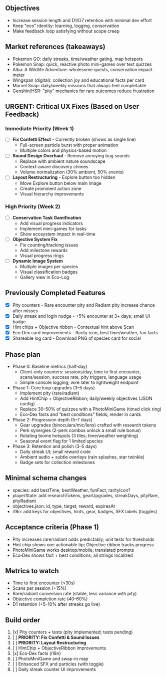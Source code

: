 ## Objectives
- Increase session length and D1/D7 retention with minimal dev effort
- Keep "eco" identity: learning, logging, conservation
- Make feedback loop satisfying without scope creep

## Market references (takeaways)
- Pokemon GO: daily streaks, time/weather gating, map hotspots
- Pokemon Snap: quick, reactive photo mini-games over text quizzes
- Alba: A Wildlife Adventure: wholesome quests, conservation impact meter
- Wingspan (digital): collection joy and educational facts per card
- Marvel Snap: daily/weekly missions that always feel completable
- Genshin/HSR: "pity" mechanics for rare outcomes reduce frustration

## URGENT: Critical UX Fixes (Based on User Feedback)
### Immediate Priority (Week 1)
- [ ] **Fix Confetti Effect** - Currently broken (shows as single line)
  - Full-screen particle burst with proper animation
  - Multiple colors and physics-based motion
- [ ] **Sound Design Overhaul** - Remove annoying bug sounds
  - Replace with ambient nature soundscape
  - Context-aware discovery chimes
  - Volume normalization (30% ambient, 50% events)
- [ ] **Layout Restructuring** - Explore button too hidden
  - Move Explore button below main image
  - Create prominent action zone
  - Visual hierarchy improvements

### High Priority (Week 2)
- [ ] **Conservation Task Gamification**
  - Add visual progress indicators
  - Implement mini-games for tasks
  - Show ecosystem impact in real-time
- [ ] **Objective System Fix**
  - Fix counting/tracking issues
  - Add milestone rewards
  - Visual progress rings
- [ ] **Dynamic Image System**
  - Multiple images per species
  - Visual classification badges
  - Gallery view in Eco-Log

## Previously Completed Features
- [x] Pity counters - Rare encounter pity and Radiant pity increase chance after misses
- [x] Daily streak and login nudge - +5% encounter at 3+ days; small UI badge
- [x] Hint chips + Objective ribbon - Contextual hint above Scan
- [x] Eco‑Dex card improvements - Rarity icon, best time/weather, fun facts
- [x] Shareable log card - Download PNG of species card for social

## Phase plan
- Phase 0: Baseline metrics (half‑day)
  - Client-only counters: sessions/day, time to first encounter, scans/session, success rate, pity triggers, language usage
  - Simple console logging; wire later to lightweight endpoint
- Phase 1: Core loop upgrades (3–5 days)
  - Implement pity (rare/radiant)
  - Add HintChip + ObjectiveRibbon; daily/weekly objectives (JSON config)
  - Replace 30–50% of quizzes with a PhotoMiniGame (timed click ring)
  - Eco‑Dex facts and “best conditions” fields; render in cards
- Phase 2: Progression depth (5–7 days)
  - Gear upgrades (binoculars/mic/lens) crafted with research tokens
  - Perk synergies (2-perk combos unlock a small rule bonus)
  - Rotating biome hotspots (3 tiles; time/weather weighting)
  - Seasonal event flag for 1 limited species
- Phase 3: Retention and polish (3–5 days)
  - Daily streak UI; small reward crate
  - Ambient audio + subtle overlays (rain splashes, star twinkle)
  - Badge sets for collection milestones

## Minimal schema changes
- species: add bestTime, bestWeather, funFact, rarityIcon?
- playerState: add researchTokens, gearUpgrades, streakDays, pityRare, pityRadiant
- objectives.json: id, type, target, reward, expiresAt
- i18n: add keys for objectives, hints, gear, badges, SFX labels (toggles)

## Acceptance criteria (Phase 1)
- Pity increases rare/radiant odds predictably; unit tests for thresholds
- Hint chip shows one actionable tip; Objective ribbon tracks progress
- PhotoMiniGame works desktop/mobile; translated prompts
- Eco‑Dex shows fact + best conditions; all strings localized

## Metrics to watch
- Time to first encounter (<30s)
- Scans per session (+15%)
- Rare/radiant conversion rate (stable, less variance with pity)
- Objective completion rate (40–60%)
- D1 retention (+5–10% after streaks go live)

## Build order
1. [x] Pity counters + tests (pity implemented; tests pending)
2. [ ] **PRIORITY: Fix Confetti & Sound Issues**
3. [ ] **PRIORITY: Layout Restructuring**
4. [ ] HintChip + ObjectiveRibbon improvements
5. [x] Eco‑Dex facts (i18n)
6. [ ] PhotoMiniGame and swap-in map
7. [ ] Enhanced SFX and particles (with toggle)
8. [ ] Daily streak counter UI improvements
